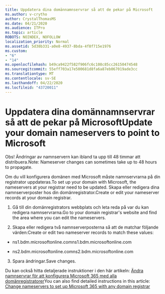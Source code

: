 ```yaml
---
title: Uppdatera dina domännamnservrar så att de pekar på Microsoft
ms.author: v-crytho
author: CrystalThomasMS
ms.date: 04/21/2020
ms.audience: ITPro
ms.topic: article
ROBOTS: NOINDEX, NOFOLLOW
localization_priority: Normal
ms.assetid: 5d38b331-a0e8-4937-8bda-4f8f715e1976
ms.custom:
- "6"
- "14"
ms.openlocfilehash: b49ca9422f582f906fc6c108c85cc26150474548
ms.sourcegitcommit: 55eff703a17e500681d8fa6a87eb067019ade3cc
ms.translationtype: MT
ms.contentlocale: sv-SE
ms.lasthandoff: 04/22/2020
ms.locfileid: "43720011"
---
```

# <a name="update-your-domain-nameservers-to-point-to-microsoft"></a><span data-ttu-id="d3070-102">Uppdatera dina domännamnservrar så att de pekar på Microsoft</span><span class="sxs-lookup"><span data-stu-id="d3070-102">Update your domain nameservers to point to Microsoft</span></span>

<span data-ttu-id="d3070-103">Obs! Ändringar av namnservern kan ibland ta upp till 48 timmar att distribuera.</span><span class="sxs-lookup"><span data-stu-id="d3070-103">Note: Nameserver changes can sometimes take up to 48 hours to propagate.</span></span>
  
<span data-ttu-id="d3070-104">Om du vill konfigurera domänen med Microsoft måste namnservrarna på din registrator uppdateras.</span><span class="sxs-lookup"><span data-stu-id="d3070-104">To set up your domain with Microsoft, the nameservers at your registrar need to be updated.</span></span> <span data-ttu-id="d3070-105">Skapa eller redigera dina namnserverposter hos din domänregistrator.</span><span class="sxs-lookup"><span data-stu-id="d3070-105">Create or edit your nameserver records at your domain registrar.</span></span>
  
1. <span data-ttu-id="d3070-106">Gå till din domänregistrators webbplats och leta reda på var du kan redigera namnservrarna.</span><span class="sxs-lookup"><span data-stu-id="d3070-106">Go to your domain registrar's website and find the area where you can edit the nameservers.</span></span>

2. <span data-ttu-id="d3070-107">Skapa eller redigera två namnserverposterna så att de matchar följande värden:</span><span class="sxs-lookup"><span data-stu-id="d3070-107">Create or edit two nameserver records to match these values:</span></span>

  - <span data-ttu-id="d3070-108">ns1.bdm.microsoftonline.com</span><span class="sxs-lookup"><span data-stu-id="d3070-108">ns1.bdm.microsoftonline.com</span></span>

  - <span data-ttu-id="d3070-109">ns2.bdm.microsoftonline.com</span><span class="sxs-lookup"><span data-stu-id="d3070-109">ns2.bdm.microsoftonline.com</span></span>

3. <span data-ttu-id="d3070-110">Spara ändringar.</span><span class="sxs-lookup"><span data-stu-id="d3070-110">Save changes.</span></span>

<span data-ttu-id="d3070-111">Du kan också hitta detaljerade instruktioner i den här artikeln: [Ändra namnservrar för att konfigurera Microsoft 365 med alla domänregistratorer](https://docs.microsoft.com/office365/admin/get-help-with-domains/change-nameservers-at-any-domain-registrar)</span><span class="sxs-lookup"><span data-stu-id="d3070-111">You can also find detailed instructions in this article: [Change nameservers to set up Microsoft 365 with any domain registrar](https://docs.microsoft.com/office365/admin/get-help-with-domains/change-nameservers-at-any-domain-registrar)</span></span>
  